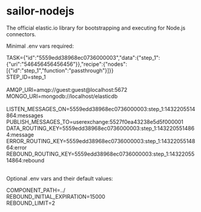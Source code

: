# sailor-nodejs

The official elastic.io library for bootstrapping and executing for Node.js connectors.

Minimal .env vars required:

TASK={"id":"5559edd38968ec0736000003","data":{"step_1":{"uri":"546456456456456"}},"recipe":{"nodes":[{"id":"step_1","function":"passthrough"}]}} <br/>
STEP_ID=step_1<br/>
<br/>
AMQP_URI=amqp://guest:guest@localhost:5672<br/>
MONGO_URI=mongodb://localhost/elasticdb<br/>
<br/>
LISTEN_MESSAGES_ON=5559edd38968ec0736000003:step_1:1432205514864:messages<br/>
PUBLISH_MESSAGES_TO=userexchange:5527f0ea43238e5d5f000001<br/>
DATA_ROUTING_KEY=5559edd38968ec0736000003:step_1:1432205514864:message<br/>
ERROR_ROUTING_KEY=5559edd38968ec0736000003:step_1:1432205514864:error<br/>
REBOUND_ROUTING_KEY=5559edd38968ec0736000003:step_1:1432205514864:rebound<br/>
<br/>

Optional .env vars and their default values:

COMPONENT_PATH=../ <br/>
REBOUND_INITIAL_EXPIRATION=15000 <br/>
REBOUND_LIMIT=2 <br/>


